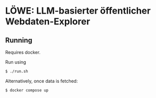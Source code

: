 # LÖWE: LLM-basierter öffentlicher Webdaten-Explorer

## Running
Requires docker.

Run using
```bash
$ ./run.sh
```

Alternatively, once data is fetched:
```bash
$ docker compose up
```


